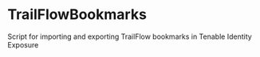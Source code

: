 # TrailFlowBookmarks
Script for importing and exporting TrailFlow bookmarks in Tenable Identity Exposure
